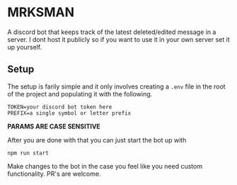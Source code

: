 # MRKSMAN
A discord bot that keeps track of the latest deleted/edited message in a server. I dont host it publicly so if you want to use it in your own server set it up yourself. 

## Setup
The setup is farily simple and it only involves creating a `.env` file in the root of the project and populating it with the following.
```
TOKEN=your discord bot token here
PREFIX=a single symbol or letter prefix
```
**PARAMS ARE CASE SENSITIVE**

After you are done with that you can just start the bot up with
```
npm run start
```

Make changes to the bot in the case you feel like you need custom functionality. PR's are welcome.